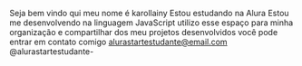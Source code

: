 Seja bem vindo qui meu nome é karollainy 
Estou estudando na Alura
Estou me desenvolvendo na linguagem JavaScript
utilizo esse espaço para minha organização e compartilhar dos meu projetos desenvolvidos
você pode entrar em contato comigo
alurastartestudante@email.com
@alurastartestudante-
